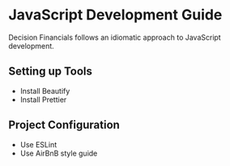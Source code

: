 # JavaScript Development Guide

Decision Financials follows an idiomatic approach to JavaScript development.

## Setting up Tools

- Install Beautify
- Install Prettier

## Project Configuration

- Use ESLint
- Use AirBnB style guide

